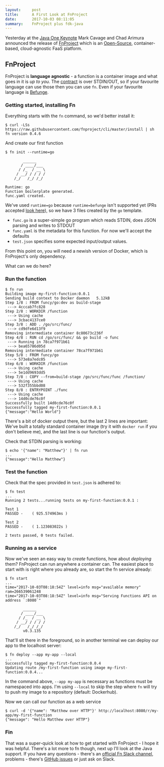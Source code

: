 ```yaml
---
layout:     post
title:      A First Look at FnProject
date:       2017-10-03 08:11:05
summary:    FnProject plus fdk-java
---
```


Yesterday at the [Java One Keynote](https://youtu.be/UNg9lmk60sg?t=4653) Mark Cavage and Chad Arimura announced the release of [FnProject](http://fnproject.io/) which is an [Open-Source](https://github.com/fnproject), container-based, cloud-agnostic FaaS platform.

## FnProject

FnProject is **language agnostic** - a function is a container image and what goes in it is *up to you*. The [contract](https://github.com/fnproject/fn/blob/master/docs/function-format.md) is over STDIN/OUT, so if your favourite language can use those then you can use `fn`. Even if your favourite language is [Befunge](https://esolangs.org/wiki/Befunge).

### Getting started, installing Fn

Everything starts with the `fn` command, so we'd better install it:

```shell
$ curl -LSs https://raw.githubusercontent.com/fnproject/cli/master/install | sh
fn version 0.4.6
```

And create our first function

```shell
$ fn init --runtime=go

        ______
       / ____/___
      / /_  / __ \
     / __/ / / / /
    /_/   /_/ /_/

Runtime: go
Function boilerplate generated.
func.yaml created. 
```

We've used `runtime=go` because `runtime=befunge` isn't supported yet (PRs accepted [look here](https://github.com/fnproject/cli/tree/master/langs)), so we have 3 files created by the `go` template.

  * `func.go` is a super-simple go program which reads STDIN, does JSON parsing and writes to STDOUT
  * `func.yaml` is the metadata for this function. For now we'll accept the defaults
  * `test.json` specifies some expected input/output values.

From this point on, you will need a newish version of Docker, which is FnProject's only dependency.

What can we do here?

### Run the function

```shell
$ fn run
Building image my-first-function:0.0.1
Sending build context to Docker daemon   5.12kB
Step 1/8 : FROM funcy/go:dev as build-stage
 ---> 4cccab7fc828
Step 2/8 : WORKDIR /function
 ---> Using cache
 ---> 3cbac4137ce0
Step 3/8 : ADD . /go/src/func/
 ---> cd9dfe6d13f9
Removing intermediate container 8c80673c236f
Step 4/8 : RUN cd /go/src/func/ && go build -o func
 ---> Running in 78ca7f971b61
 ---> bea65786d05d
Removing intermediate container 78ca7f971b61
Step 5/8 : FROM funcy/go
 ---> 573e8a7edc05
Step 6/8 : WORKDIR /function
 ---> Using cache
 ---> 5e1dd9693dd5
Step 7/8 : COPY --from=build-stage /go/src/func/func /function/
 ---> Using cache
 ---> 532f355bbd08
Step 8/8 : ENTRYPOINT ./func
 ---> Using cache
 ---> 14d0cde76c0f
Successfully built 14d0cde76c0f
Successfully tagged my-first-function:0.0.1
{"message":"Hello World"}
```

There's a bit of docker output there, but the last 2 lines are important: We've built a totally standard container image (try it with `docker run` if you don't believe me), and the last line is our function's output.

Check that STDIN parsing is working:

```shell
$ echo '{"name": "Matthew"}' | fn run
...
{"message":"Hello Matthew"}
```

### Test the function

Check that the spec provided in `test.json` is adhered to:

```shell
$ fn test
...
Running 2 tests...running tests on my-first-function:0.0.1 :

Test 1
PASSED -    ( 925.574963ms )

Test 2
PASSED -    ( 1.123083022s )

2 tests passed, 0 tests failed.
```

### Running as a service

Now we've seen an easy way to *create* functions, how about *deploying* them? FnProject can run anywhere a container can. The easiest place to start with is right where you already are, so start the fn service already:

```shell
$ fn start
...
time="2017-10-03T08:18:54Z" level=info msg="available memory" ram=266539061248
time="2017-10-03T08:18:54Z" level=info msg="Serving Functions API on address `:8080`"

        ______
       / ____/___
      / /_  / __ \
     / __/ / / / /
    /_/   /_/ /_/
        v0.3.135

```

That'll sit there in the foreground, so in another terminal we can deploy our app to the localhost server:

```shell
$ fn deploy --app my-app --local
...
Successfully tagged my-first-function:0.0.4
Updating route /my-first-function using image my-first-function:0.0.4...
```

In the command above, `--app my-app` is necessary as functions must be namespaced into apps. I'm using `--local` to skip the step where `fn` will try to push my image to a repository (default: Dockerhub).

Now we can call our function as a web service

```shell
$ curl -d '{"name": "Matthew over HTTP"}' http://localhost:8080/r/my-app/my-first-function
{"message": "Hello Matthew over HTTP"}
```

### Fin

That was a super-quick look at how to get started with FnProject - I hope it was helpful. There's a lot more to fn though, next up I'll look at the Java support. If you have any questions - there's an [official Fn Slack channel](https://join.slack.com/t/fnproject/shared_invite/enQtMjIwNzc5MTE4ODg3LTdlYjE2YzU1MjAxODNhNGUzOGNhMmU2OTNhZmEwOTcxZDQxNGJiZmFiMzNiMTk0NjU2NTIxZGEyNjI0YmY4NTA), problems - there's [GitHub issues](https://github.com/fnproject/fn/issues) or just ask on Slack.
